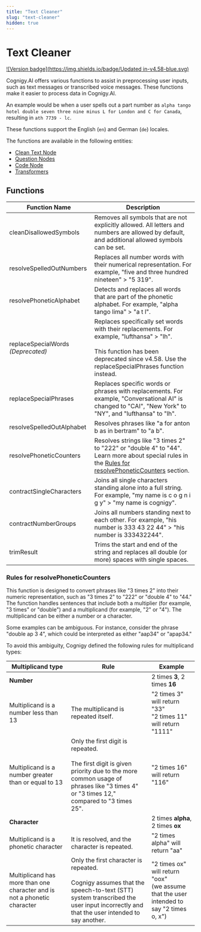 ```yaml
---
title: "Text Cleaner" 
slug: "text-cleaner" 
hidden: true 
---
```


# Text Cleaner

[![Version badge](https://img.shields.io/badge/Updated in-v4.58-blue.svg)](../../../release-notes/4.58.md)

Cognigy.AI offers various functions to assist in preprocessing user inputs, such as text messages or transcribed voice messages. These functions make it easier to process data in Cognigy.AI.

An example would be when a user spells out a part number as `alpha tango hotel double seven three nine minus L for London and C for Canada`, resulting in `ath 7739 - lc`.

These functions support the English (`en`) and German (`de`) locales.

The functions are available in the following entities:

- [Clean Text Node](../../build/node-reference/ai/clean-text.md)
- [Question Nodes](../../build/node-reference/basic/question.md)
- [Code Node](../../build/node-reference/basic/code/modules.md)
- [Transformers](../../deploy/endpoints/transformers/transformers.md#text-cleaner-class)

## Functions

| Function Name                      | Description                                                                                                                                                                                       |
|------------------------------------|---------------------------------------------------------------------------------------------------------------------------------------------------------------------------------------------------|
| cleanDisallowedSymbols             | Removes all symbols that are not explicitly allowed. All letters and numbers are allowed by default, and additional allowed symbols can be set.                                                   |
| resolveSpelledOutNumbers           | Replaces all number words with their numerical representation. For example, "five and three hundred nineteen" > "5 319".                                                                          |
| resolvePhoneticAlphabet            | Detects and replaces all words that are part of the phonetic alphabet. For example, "alpha tango lima" > "a t l".                                                                                 |
| replaceSpecialWords _(Deprecated)_ | Replaces specifically set words with their replacements. For example, "lufthansa" > "lh". <br><br> This function has been deprecated since v4.58. Use the replaceSpecialPhrases function instead. |
| replaceSpecialPhrases              | Replaces specific words or phrases with replacements. For example, "Conversational AI" is changed to "CAI", "New York" to "NY", and "lufthansa" to "lh".                                          |                                               |
| resolveSpelledOutAlphabet          | Resolves phrases like "a for anton b as in bertram" to "a b".                                                                                                                                     |
| resolvePhoneticCounters            | Resolves strings like "3 times 2" to "222" or "double 4" to "44". Learn more about special rules in the [Rules for resolvePhoneticCounters](#rules-for-resolvephoneticcounters) section.          |
| contractSingleCharacters           | Joins all single characters standing alone into a full string. For example, "my name is c o g n i g y" > "my name is cognigy".                                                                    |
| contractNumberGroups               | Joins all numbers standing next to each other. For example, "his number is 333 43 22 44" > "his number is 333432244".                                                                             |
| trimResult                         | Trims the start and end of the string and replaces all double (or more) spaces with single spaces.                                                                                                |

### Rules for resolvePhoneticCounters

This function is designed to convert phrases like "3 times 2" into their numeric representation, such as "3 times 2" to "222" or "double 4" to "44." The function handles sentences that include both a multiplier (for example, "3 times" or "double") and a multiplicand (for example, "2" or "4"). The multiplicand can be either a number or a character.

Some examples can be ambiguous. For instance, consider the phrase "double ap 3 4", which could be interpreted as either "aap34" or "apap34."

To avoid this ambiguity, Cognigy defined the following rules for multiplicand types:

| Multiplicand type                                                        | Rule                                                                                                                                                                                  | Example                                                                                      |
|--------------------------------------------------------------------------|---------------------------------------------------------------------------------------------------------------------------------------------------------------------------------------|----------------------------------------------------------------------------------------------|
| **Number**                                                               |                                                                                                                                                                                       | 2 times **3**, 2 times **16**                                                                |
| Multiplicand is a number less than 13                                    | The multiplicand is repeated itself.                                                                                                                                                  | "2 times 3" will return "33" <br> "2 times 11" will return "1111"                            |
| Multiplicand is a number greater than or equal to 13                     | Only the first digit is repeated. <br><br> The first digit is given priority due to the more common usage of phrases like "3 times 4" or "3 times 12," compared to "3 times 25".      | "2 times 16" will return "116"                                                               |
| **Character**                                                            |                                                                                                                                                                                       | 2 times **alpha**, 2 times **ox**                                                            |
| Multiplicand is a phonetic character                                     | It is resolved, and the character is repeated.                                                                                                                                        | "2 times alpha" will return "aa"                                                             |
| Multiplicand has more than one character and is not a phonetic character | Only the first character is repeated. <br><br> Cognigy assumes that the speech-to-text (STT) system transcribed the user input incorrectly and that the user intended to say another. | "2 times ox" will return "oox" <br> (we assume that the user intended to say "2 times o, x") |